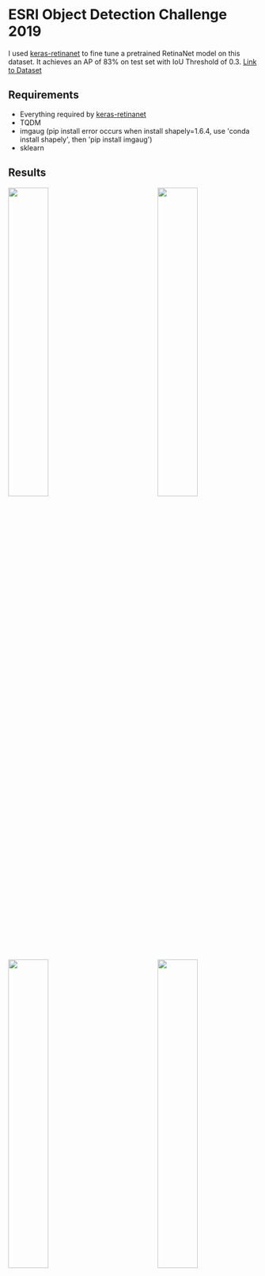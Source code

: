 # ESRI Object Detection Challenge 2019
I used [keras-retinanet](https://github.com/fizyr/keras-retinanet) to fine tune a pretrained RetinaNet model on this dataset. It achieves an AP of 83% on test set with IoU Threshold of 0.3. [Link to Dataset](https://www.kaggle.com/kbhartiya83/swimming-pool-and-car-detection)

## Requirements
- Everything required by [keras-retinanet](https://github.com/fizyr/keras-retinanet)
- TQDM
- imgaug (pip install error occurs when install shapely=1.6.4, use 'conda install shapely', then 'pip install imgaug')
- sklearn

## Results

<img src='https://github.com/kunwar31/ESRI_Object_Detection/blob/master/results/1.png?raw=true' width=40% align='left'>

<img src='https://github.com/kunwar31/ESRI_Object_Detection/blob/master/results/2.png?raw=true' width=40% align='right'>

<img src='https://github.com/kunwar31/ESRI_Object_Detection/blob/master/results/3.png?raw=true' width=40% align='left'>

<img src='https://github.com/kunwar31/ESRI_Object_Detection/blob/master/results/4.png?raw=true' width=40% align='right'>
